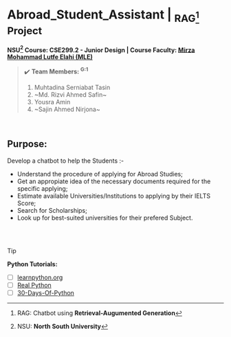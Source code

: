 # Abroad_Student_Assistant | <sub> RAG[^1] Project </sub>
**NSU[^2] Course: CSE299.2 - Junior Design | Course Faculty: [Mirza Mohammad Lutfe Elahi (MLE)](https://ece.northsouth.edu/~lutfe.elahi/)**

> ✔️ **Team Members: <sup> G:1 </sup>**
> 1. Muhtadina Serniabat Tasin <!--<sub> 2232160642 </sub>-->
> 2. ~Md. Rizvi Ahmed Safin~
> 3. Yousra Amin
> 4. ~Sajin Ahmed Nirjona~
</br>

## Purpose: 
Develop a chatbot to help the Students :-
- Understand the procedure of applying for Abroad Studies;
- Get an appropiate idea of the necessary documents required for the specific applying;
- Estimate available Universities/Institutions to applying by their IELTS Score;
- Search for Scholarships;
- Look up for best-suited universities for their prefered Subject.
</br>

## 

> [!TIP]
> **Python Tutorials:**
> - [ ] [learnpython.org](https://www.learnpython.org/)
> - [ ] [Real Python](https://realpython.com/)
> - [ ] [30-Days-Of-Python](https://github.com/Asabeneh/30-Days-Of-Python)

[^1]: RAG: Chatbot using **Retrieval-Augumented Generation**
[^2]: NSU: **North South University** 
